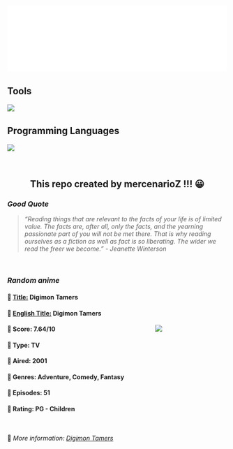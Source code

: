 
<img src="svg/nai.svg" />

<p>
  <h2>Tools</h2>
  <a href="https://skillicons.dev">
    <img src="https://skillicons.dev/icons?i=git,bash,vim,ubuntu,tensorflow,pytorch,docker,raspberrypi" />
  </a>

  <br />

  <h2>Programming Languages</h2>

  <a href="https://skillicons.dev">
    <img src="https://skillicons.dev/icons?i=python,c,cpp" />
  </a>
</p>

<br />

<h2 align="center">This repo created by mercenarioZ !!! 😀</h2>
<h3><i>Good Quote</i></h3>

<blockquote>
<i>
“Reading things that are relevant to the facts of your life is of limited value. The facts are, after all, only the facts, and the yearning passionate part of you will not be met there. That is why reading ourselves as a fiction as well as fact is so liberating. The wider we read the freer we become.” - Jeanette Winterson
</i>
</blockquote>

<br />

<h3><i>Random anime</i></h3>

<h4>
  <strong>🥭 <u>Title:</u></strong> Digimon Tamers
</h4>

<h4>🌿 <u>English Title:</u> Digimon Tamers</h4>

<img align="right" width="165" src=https://cdn.myanimelist.net/images/anime/7/73696.jpg />

<h4>🌱 Score: 7.64/10</h4>

<h4>🌲 Type: TV</h4>

<h4>🌴 Aired: 2001</h4>

<h4>🌵 Genres: Adventure, Comedy, Fantasy</h4>

<h4>🥑 Episodes: 51</h4>

<h4>🍏 Rating: PG - Children</h4>

<br />

🍂 *More information: [Digimon Tamers](https://myanimelist.net/anime/874/Digimon_Tamers)*
    